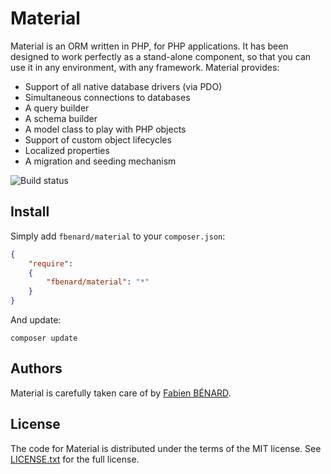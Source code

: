 Material
========

Material is an ORM written in PHP, for PHP applications. It has been designed to work perfectly as a stand-alone component, so that you can use it in any environment, with any framework. Material provides:

- Support of all native database drivers (via PDO)
- Simultaneous connections to databases
- A query builder
- A schema builder
- A model class to play with PHP objects
- Support of custom object lifecycles
- Localized properties
- A migration and seeding mechanism

![Build status](https://circleci.com/gh/fbenard/material/tree/master.svg?style=shield&circle-token=f5b255ed7a134e386373a77c9781633083c9c1a3)


## Install

Simply add `fbenard/material` to your `composer.json`:

```json
{
	"require": 
	{
		"fbenard/material": "*"
	}
}
```

And update:

```
composer update
```


## Authors

Material is carefully taken care of by [Fabien BÉNARD](http://fabienbenard.com).


## License

The code for Material is distributed under the terms of the MIT license. See [LICENSE.txt](LICENSE.txt) for the full license.
